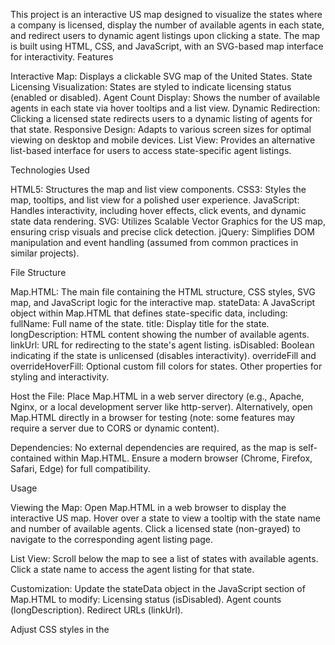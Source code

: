 This project is an interactive US map designed to visualize the states where a company is licensed, display the number of available agents in each state, and redirect users to dynamic agent listings upon clicking a state. The map is built using HTML, CSS, and JavaScript, with an SVG-based map interface for interactivity.
Features

Interactive Map: Displays a clickable SVG map of the United States.
State Licensing Visualization: States are styled to indicate licensing status (enabled or disabled).
Agent Count Display: Shows the number of available agents in each state via hover tooltips and a list view.
Dynamic Redirection: Clicking a licensed state redirects users to a dynamic listing of agents for that state.
Responsive Design: Adapts to various screen sizes for optimal viewing on desktop and mobile devices.
List View: Provides an alternative list-based interface for users to access state-specific agent listings.

Technologies Used

HTML5: Structures the map and list view components.
CSS3: Styles the map, tooltips, and list view for a polished user experience.
JavaScript: Handles interactivity, including hover effects, click events, and dynamic state data rendering.
SVG: Utilizes Scalable Vector Graphics for the US map, ensuring crisp visuals and precise click detection.
jQuery: Simplifies DOM manipulation and event handling (assumed from common practices in similar projects).

File Structure

Map.HTML: The main file containing the HTML structure, CSS styles, SVG map, and JavaScript logic for the interactive map.
stateData: A JavaScript object within Map.HTML that defines state-specific data, including:
fullName: Full name of the state.
title: Display title for the state.
longDescription: HTML content showing the number of available agents.
linkUrl: URL for redirecting to the state's agent listing.
isDisabled: Boolean indicating if the state is unlicensed (disables interactivity).
overrideFill and overrideHoverFill: Optional custom fill colors for states.
Other properties for styling and interactivity.

Host the File:
Place Map.HTML in a web server directory (e.g., Apache, Nginx, or a local development server like http-server).
Alternatively, open Map.HTML directly in a browser for testing (note: some features may require a server due to CORS or dynamic content).

Dependencies:
No external dependencies are required, as the map is self-contained within Map.HTML.
Ensure a modern browser (Chrome, Firefox, Safari, Edge) for full compatibility.

Usage

Viewing the Map:
Open Map.HTML in a web browser to display the interactive US map.
Hover over a state to view a tooltip with the state name and number of available agents.
Click a licensed state (non-grayed) to navigate to the corresponding agent listing page.

List View:
Scroll below the map to see a list of states with available agents.
Click a state name to access the agent listing for that state.

Customization:
Update the stateData object in the JavaScript section of Map.HTML to modify:
Licensing status (isDisabled).
Agent counts (longDescription).
Redirect URLs (linkUrl).

Adjust CSS styles in the <style> section to customize appearance (e.g., colors, tooltip design).

Example State Data
"FL": {
    "fullName": "Florida",
    "title": "Florida",
    "description": null,
    "longDescription": "<div style=\"text-align: center;\">\n  Available agents: 6\n</div>",
    "linkUrl": "https://placeholder.com/map/fl",
    "isDisabled": false,
    "isHovering": false,
    "cssClass": null,
    "overrideFill": "#000000",
    "overrideFillEnabled": false,
    "overrideHoverFill": "#000000",
    "overrideHoverFillEnabled": false,
    "overridePopLink": null
}

Styling

Enabled States: Fully interactive with a default fill color and hover effects.
Disabled States: Grayed out (via CSS or overrideFill) and non-clickable.
Tooltips: Display state name and agent count on hover, styled with a white background, shadow, and rounded corners.
List View: Centered, with clickable links for licensed states and visual indicators for agent availability.
